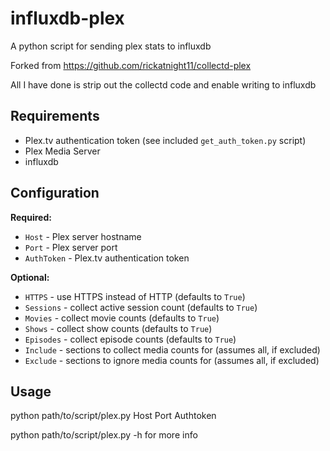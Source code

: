 # influxdb-plex

A python script for sending plex stats to influxdb

Forked from https://github.com/rickatnight11/collectd-plex

All I have done is strip out the collectd code and enable writing to influxdb

## Requirements

* Plex.tv authentication token (see included `get_auth_token.py` script)
* Plex Media Server
* influxdb

## Configuration

**Required:**

* `Host` - Plex server hostname
* `Port` - Plex server port
* `AuthToken` - Plex.tv authentication token

**Optional:**
* `HTTPS` - use HTTPS instead of HTTP (defaults to `True`)
* `Sessions` - collect active session count (defaults to `True`)
* `Movies` - collect movie counts (defaults to `True`)
* `Shows` - collect show counts (defaults to `True`)
* `Episodes` - collect episode counts (defaults to `True`)
* `Include` - sections to collect media counts for (assumes all, if excluded)
* `Exclude` - sections to ignore media counts for (assumes all, if excluded)

## Usage

python path/to/script/plex.py Host Port Authtoken

python path/to/script/plex.py -h for more info

